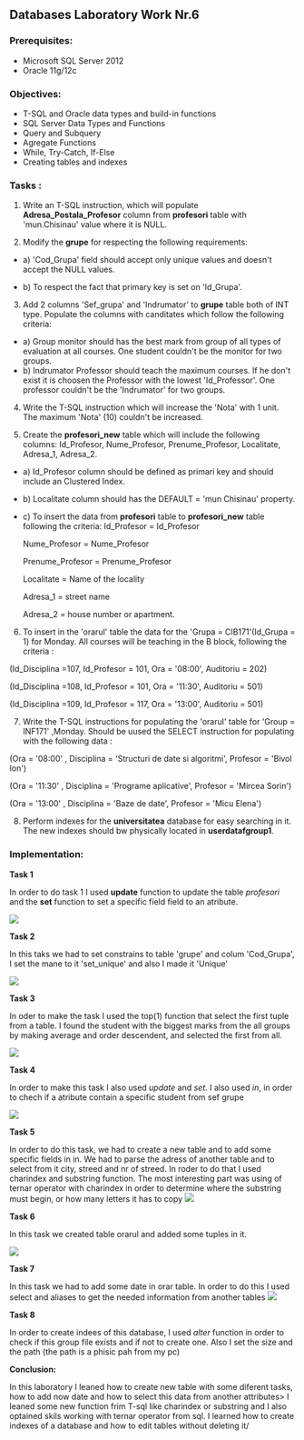 ## Databases Laboratory Work Nr.6


### Prerequisites:
  - Microsoft SQL Server 2012
  - Oracle 11g/12c

### Objectives:
  - T-SQL and Oracle data types and build-in functions
  - SQL Server Data Types and Functions
  - Query and Subquery
  - Agregate Functions
  - While, Try-Catch, If-Else
  - Creating tables and indexes

  
  
### Tasks : 

1. Write an T-SQL instruction, which will populate **Adresa_Postala_Profesor** column from **profesori** table with 'mun.Chisinau' value
where it is NULL.

2. Modify the **grupe** for respecting the following requirements:

- a) 'Cod_Grupa' field should accept only unique values and doesn't accept the NULL values. 

- b) To respect the fact that primary key is set on 'Id_Grupa'.

3. Add 2 columns 'Sef_grupa' and 'Indrumator' to **grupe** table both of INT type. Populate the columns with canditates which follow the
following criteria:

- a) Group monitor should has the best mark from group of all types of evaluation at all courses. One student couldn't be the monitor for
two groups.
- b) Indrumator Professor should teach the maximum courses. If he don't exist it is choosen the Professor with the lowest 'Id_Professor'.
One professor couldn't be the 'Indrumator' for two groups.

4. Write the T-SQL instruction which will increase the 'Nota' with 1 unit. The maximum 'Nota' (10) couldn't be increased.

5. Create the **profesori_new** table which will include the following columns: Id_Profesor, Nume_Profesor, Prenume_Profesor, Localitate,
Adresa_1, Adresa_2.

- a) Id_Profesor column should be defined as primari key and should include an Clustered Index.

- b) Localitate column should has the DEFAULT = 'mun Chisinau' property.

- c) To insert the data from **profesori** table to **profesori_new** table following the criteria:
  Id_Profesor = Id_Profesor 
  
  Nume_Profesor = Nume_Profesor
  
  Prenume_Profesor = Prenume_Profesor
  
  Localitate = Name of the locality
  
  Adresa_1 = street name
  
  Adresa_2 = house number or apartment.
  
 6. To insert in the 'orarul' table the data for the 'Grupa = CIB171'(Id_Grupa = 1) for Monday. All courses will be teaching in the 
 B block, following the criteria : 
 
 (Id_Disciplina =107, Id_Profesor = 101, Ora = '08:00', Auditoriu = 202) 
 
 (Id_Disciplina =108, Id_Profesor = 101, Ora = '11:30', Auditoriu = 501) 
 
 (Id_Disciplina =109, Id_Profesor = 117, Ora = '13:00', Auditoriu = 501)
 
 7. Write the T-SQL instructions for populating the 'orarul' table for 'Group = INF171' ,Monday. Should be uused the SELECT instruction 
 for populating with the following data  : 
 
 (Ora = '08:00' , Disciplina = 'Structuri de date si algoritmi', Profesor = 'Bivol Ion')
 
 (Ora = '11:30' , Disciplina = 'Programe aplicative', Profesor = 'Mircea Sorin') 
 
 (Ora = '13:00' , Disciplina = 'Baze de date', Profesor = 'Micu Elena')
 
 8. Perform indexes for the **universitatea** database for easy searching in it. The new indexes should bw physically located in 
 **userdatafgroup1**. 

### Implementation:
**Task 1** 

In order to do task 1 I used **update** function to update the table *profesori* and the **set** function to set a specific field field to an atribute.

![](https://github.com/MihaiGaidau/BDC_Labs/blob/master/lab6/screens/ex1.jpg) 

**Task 2** 


In this taks we had to set constrains to table 'grupe' and colum 'Cod_Grupa', I set the mane to it 'set_unique' and also I made it 'Unique'

![](https://github.com/MihaiGaidau/BDC_Labs/blob/master/lab6/screens/ex2.jpg) 

**Task 3** 

In oder to make the task I used the top(1) function that select the first tuple from a table. I found the student with the biggest marks from the all groups by making average and order descendent, and selected the first from all.



![](https://github.com/MihaiGaidau/BDC_Labs/blob/master/lab6/screens/ex3)  

**Task 4** 

In order to make this task I also used *update* and *set*. I also used *in*, in order to chech if a atribute contain a specific student from sef grupe

![](https://github.com/MihaiGaidau/BDC_Labs/blob/master/lab6/screens/ex4.jpg) 

**Task 5** 

In order to do this task, we had to create a new table and to add some specific fields in in. We had to parse the adress of another table and to select from it city, streed and nr of streed.
In roder to do that I used charindex and substring function. The most interesting part was using of ternar operator with charindex in order to determine where the substring must begin, or how many letters it has to copy
![](https://github.com/MihaiGaidau/BDC_Labs/blob/master/lab6/screens/ex5.jpg) 

**Task 6** 

In this task we created table orarul and added some tuples in it.


![](https://github.com/MihaiGaidau/BDC_Labs/blob/master/lab6/screens/ex6.jpg) 

**Task 7** 

In this task we had to add some date in orar table. In order to do this I used select and aliases to get the needed information from another tables
![](https://github.com/MihaiGaidau/BDC_Labs/blob/master/lab6/screens/ex7.jpg) 

**Task 8**

In order to create indees of this database, I used *alter* function in order to check if this group file exists and if not to create one. Also I set the size and the path (the path is a phisic pah from my pc)


**Conclusion:** 

In this laboratory I leaned how to create new table with some diferent tasks, how to add now date and how to select this data from another attributes> I leaned some new function frim T-sql like charindex or substring and I also optained skils working with ternar operator from sql. I learned how to create indexes of a database and how to edit tables without deleting it/

